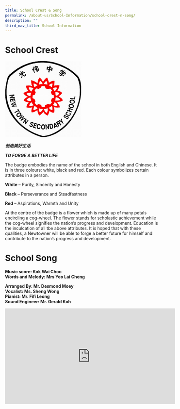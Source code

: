 ```yaml
---
title: School Crest & Song
permalink: /about-us/School-Information/school-crest-n-song/
description: ""
third_nav_title: School Information
---
```

# School Crest

<img src="/images/ntss-logo.jpg" 
     style="width:50%">
		 
***创造美好生活***

***TO FORGE A BETTER LIFE***

The badge embodies the name of the school in both English and Chinese. It is in three colours: white, black and red. Each colour symbolizes certain attributes in a person.

**White** – Purity, Sincerity and Honesty

**Black** – Perseverance and Steadfastness

**Red** – Aspirations, Warmth and Unity

At the centre of the badge is a flower which is made up of many petals encircling a cog-wheel. The flower stands for scholastic achievement while the cog-wheel signifies the nation’s progress and development. Education is the inculcation of all tbe above attributes.  It is hoped that with these qualities, a Newtowner will be able to forge a better future for himself and contribute to the nation’s progress and development.

# School Song
**Music score: Kok Wai Choo**<br>
**Words and Melody: Mrs Yeo Lai Cheng**

**Arranged By: Mr. Desmond Moey**<br>
**Vocalist: Ms. Sheng Wong**<br>
**Pianist: Mr. Fifi Leong**<br>
**Sound Engineer: Mr. Gerald Koh**

<iframe width="560" height="315" src="https://www.youtube.com/embed/I7VFXIVY3xI" title="YouTube video player" frameborder="0" allow="accelerometer; autoplay; clipboard-write; encrypted-media; gyroscope; picture-in-picture" allowfullscreen></iframe>